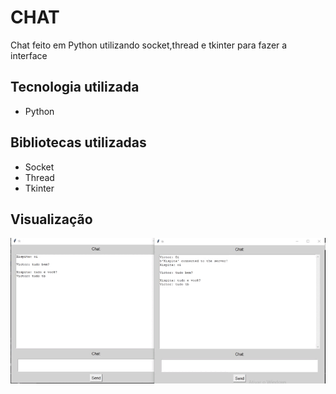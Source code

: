 # CHAT
Chat feito em Python utilizando socket,thread e tkinter para fazer a interface

## Tecnologia utilizada 
<ul>
  <li>Python</li>
</ul>

## Bibliotecas utilizadas
<ul>
  <li>Socket</li>
  <li>Thread</li>
  <li>Tkinter</li>
</ul>

## Visualização

<img src="Video_1657468314.gif">
